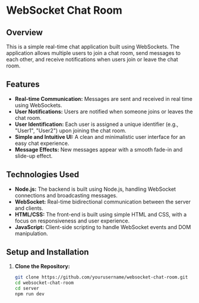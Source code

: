 # WebSocket Chat Room

## Overview

This is a simple real-time chat application built using WebSockets. The application allows multiple users to join a chat room, send messages to each other, and receive notifications when users join or leave the chat room.

## Features

- **Real-time Communication:** Messages are sent and received in real time using WebSockets.
- **User Notifications:** Users are notified when someone joins or leaves the chat room.
- **User Identification:** Each user is assigned a unique identifier (e.g., "User1", "User2") upon joining the chat room.
- **Simple and Intuitive UI:** A clean and minimalistic user interface for an easy chat experience.
- **Message Effects:** New messages appear with a smooth fade-in and slide-up effect.

## Technologies Used

- **Node.js:** The backend is built using Node.js, handling WebSocket connections and broadcasting messages.
- **WebSocket:** Real-time bidirectional communication between the server and clients.
- **HTML/CSS:** The front-end is built using simple HTML and CSS, with a focus on responsiveness and user experience.
- **JavaScript:** Client-side scripting to handle WebSocket events and DOM manipulation.

## Setup and Installation

1. **Clone the Repository:**
   ```bash
   git clone https://github.com/yourusername/websocket-chat-room.git
   cd websocket-chat-room
   cd server
   npm run dev
   
